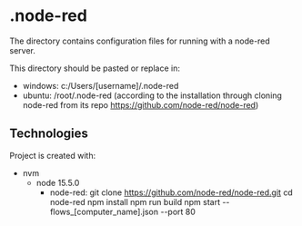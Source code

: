 # .node-red

The directory contains configuration files for running with a node-red server.

This directory should be pasted or replace in:
* windows: c:/Users/[username]/.node-red
* ubuntu: /root/.node-red    (according to the installation through cloning node-red from its repo https://github.com/node-red/node-red)

## Technologies
Project is created with:

* nvm 
  - node 15.5.0
    - node-red:
         git clone https://github.com/node-red/node-red.git
         cd node-red
         npm install
         npm run build
         npm start -- flows_[computer_name].json --port 80

